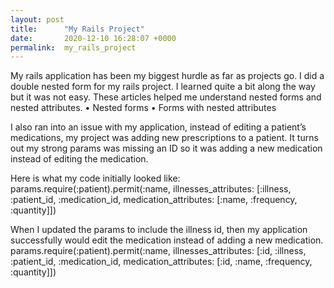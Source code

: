 ```yaml
---
layout: post
title:      "My Rails Project"
date:       2020-12-10 16:28:07 +0000
permalink:  my_rails_project
---
```



My rails application has been my biggest hurdle as far as projects go. I did a double nested form for my rails project. I learned quite a bit along the way but it was not easy. These articles helped me understand nested forms and nested attributes. 
•	Nested forms
•	Forms with nested attributes

I also ran into an issue with my application, instead of editing a patient’s medications, my project was adding new prescriptions to a patient. It turns out my strong params was missing an ID so it was adding a new medication instead of editing the medication. 

Here is what my code initially looked like:
params.require(:patient).permit(:name, illnesses_attributes: [:illness, :patient_id, :medication_id, medication_attributes: [:name, :frequency, :quantity]])

When I updated the params to include the illness id, then my application successfully would edit the medication instead of adding a new medication. 
params.require(:patient).permit(:name, illnesses_attributes: [:id, :illness, :patient_id, :medication_id, medication_attributes: [:id, :name, :frequency, :quantity]])


